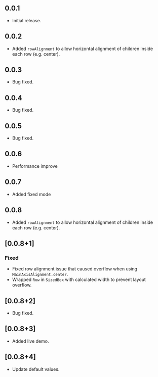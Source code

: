 ## 0.0.1

- Initial release.

## 0.0.2
- Added `rowAlignment` to allow horizontal alignment of children inside each row (e.g. center).

## 0.0.3
- Bug fixed.

## 0.0.4
- Bug fixed.

## 0.0.5
- Bug fixed.

## 0.0.6
- Performance improve

## 0.0.7
- Added fixed mode

## 0.0.8
- Added `rowAlignment` to allow horizontal alignment of children inside each row (e.g. center).

## [0.0.8+1] 
### Fixed
- Fixed row alignment issue that caused overflow when using `MainAxisAlignment.center`.
- Wrapped `Row` in `SizedBox` with calculated width to prevent layout overflow.

## [0.0.8+2] 
- Bug fixed.

## [0.0.8+3] 
- Added live demo.

## [0.0.8+4] 
- Update default values.